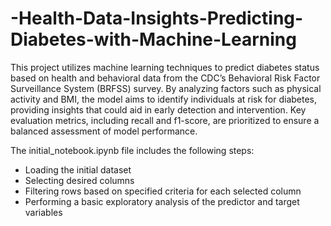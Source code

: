 # -Health-Data-Insights-Predicting-Diabetes-with-Machine-Learning

This project utilizes machine learning techniques to predict diabetes status based on health and behavioral data from the CDC’s Behavioral Risk Factor Surveillance System (BRFSS) survey. By analyzing factors such as physical activity and BMI, the model aims to identify individuals at risk for diabetes, providing insights that could aid in early detection and intervention. Key evaluation metrics, including recall and f1-score, are prioritized to ensure a balanced assessment of model performance.

The initial_notebook.ipynb file includes the following steps:
* Loading the initial dataset
* Selecting desired columns
* Filtering rows based on specified criteria for each selected column
* Performing a basic exploratory analysis of the predictor and target variables
